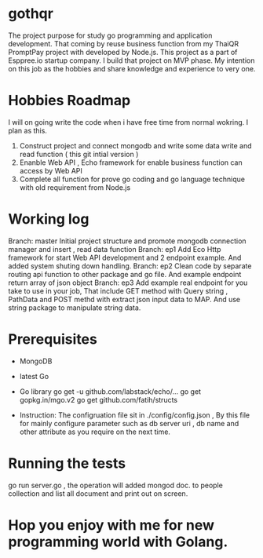 # gothqr
The project purpose for study go programming and  application development. That coming by reuse business function from my ThaiQR PromptPay project with developed by Node.js. This project as a part of Esppree.io startup company. I build that project on MVP phase.  My intention on this job as the hobbies and share knowledge and experience to very one. 

# Hobbies Roadmap
  I will on going write the code when i have free time from normal wokring. I plan as this.
  1. Construct project and connect mongodb and write some data write and read function ( this git intial version )
  2. Enanble Web API , Echo framework for enable business function can access by Web API
  3. Complete all function for prove go coding and go language technique with old requirement from Node.js

# Working log
  Branch: master
    Initial project structure and promote mongodb connection manager and insert , read data function
  Branch: ep1
    Add Eco Http framework for start Web API development and 2 endpoint example. And added system shuting down handling.
  Branch: ep2
    Clean code by separate routing api function to other package and go file. And example endpoint return array of json object
  Branch: ep3
    Add example real endpoint for you take to use in your job, That include GET method with Query string , PathData and POST methd with extract json input data to MAP. And use string package to manipulate string data.
    
# Prerequisites
- MongoDB
- latest Go
- Go library
  go get -u github.com/labstack/echo/...
  go get gopkg.in/mgo.v2
  go get github.com/fatih/structs
  
- Instruction:
  The configruation file sit in ./config/config.json , By this file for mainly configure parameter such as db server uri , db name and other attribute as you require on the next time.
  
 # Running the tests
 go run server.go , the operation will added mongod doc. to people collection and list all document and print out on screen.
 
 # Hop you enjoy with me for new programming world with Golang.
